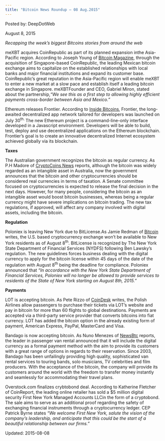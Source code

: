 ```yaml
---
title: "Bitcoin News Roundup – 08 Aug.2015"
---
```


Posted by: DeepDotWeb 

<span>August 8, 2015</span>





<p><em>Recapping the week&#8217;s biggest Bitcoins stories from around the web </em></p>
<p>meXBT acquires CoinRepublic as part of its planned expansion inthe Asia-Pacific region. According to Joseph Young of <a href="https://bitcoinmagazine.com/21493/leading-mexican-bitcoin-exchange-expands-singapore-acquires-coin-republic/">Bitcoin Magazine</a>, through the acquisition of Singapore-based CoinRepublic, the leading Mexican bitcoin exchange aims to capitalize on the established relationships with local banks and major financial institutions and expand its customer base. CoinRepublic’s great reputation in the Asia-Pacific region will enable meXBT to enter a new market at a slow pace and establish itself a leading bitcoin exchange in Singapore. meXBTFounder and CEO, Gabriel Miron, stated about the partnership,<em>“We see this as a first step to allowing highly efficient payments cross-border between Asia and Mexico.”</em></p>
<p>Ethereum releases Frontier. According to <a href="http://insidebitcoins.com/news/ethereum-launches-frontier-ether-mining-begins-trading-to-follow/34124">Inside Bitcoins</a>, Frontier, the long-awaited decentralized app network tailored for developers was launched on July 30<sup>th. </sup>The new Ethereum project is a command-line-only interface developed in a Javascript environment. Developers will be able to build, test, deploy and use decentralized applications on the Ethereum blockchain. Frontier’s goal is to create an innovative decentralized Internet ecosystem achieved globally via its blockchain.</p>
<p><strong>Taxes</strong></p>
<p>The Australian government recognizes the bitcoin as regular currency. As P.H Madore of <a href="https://www.cryptocoinsnews.com/australian-senate-committee-says-bitcoin-regular-currency/">CryptoCoins News</a> reports, although the bitcoin was widely regarded as an intangible asset in Australia, now the government announces that the bitcoin and other cryptocurrencies should be considered real currencies in terms of taxation. A Senate committee focused on cryptocurrencies is expected to release the final decision in the next days. However, for many people, considering the bitcoin as an intangible asset would boost bitcoin businesses, whereas being a regular currency might have severe implications on bitcoin trading. The new tax regulations, if approved, will affect any company involved with digital assets, including the bitcoin.</p>
<p><strong>Regulation</strong></p>
<p>Poloniex is leaving New York due to BitLicense.As Jamie Redman of <a href="https://www.bitcoin.com/en/bitcoin-news/1801388864699469581-poloniex-leaves-new-york-due-to-bitlicense">Bitcoin</a> writes, the U.S. based cryptocurrency exchange won’t be available to New York residents as of August 8<sup>th</sup>. BitLicense is recognized by The New York State Department of Financial Services (NYDFS) following Ben Lawsky’s regulation. The new guidelines forces business dealing with the digital currency to apply for the bitcoin license within 45 days of the date of the regulation with August 8<sup>th</sup> being the deadline for compliance. Poloniex announced that <em>“In accordance with the New York State Department of Financial Services, Poloniex will no longer be allowed to provide services to residents of the State of New York starting on August 8th, 2015.”</em></p>
<p><strong>Payments</strong></p>
<p>LOT is accepting bitcoin. As Pete Rizzo of <a href="http://www.coindesk.com/lot-polish-airlines-accept-bitcoin/">CoinDesk</a> writes, the Polish Airlines allow passengers to purchase their tickets via LOT’s website and pay in bitcoin for more than 60 flights to global destinations. Payments are accepted via a third-party service provider that converts bitcoins into fiat currency. LOT has added the bitcoin option in the already existing form of payment, American Express, PayPal, MasterCard and Visa.</p>
<p>Bandago is now accepting bitcoin. As Nuno Menezes of <a href="http://www.newsbtc.com/2015/08/06/bandago-becomes-the-first-van-rental-service-to-add-bitcoin-as-a-payment-option/">NewsBtc</a> reports, the leader in passenger van rental announced that it will include the digital currency as a formal payment method with the aim to provide its customers with a great range of options in regards to their reservation. Since 2003, Bandago has been unfailingly providing high quality, sophisticated van rental services to touring bands, solo musicians, TV celebrities and film producers. With the acceptance of the bitcoin, the company will provide its customers around the world with the freedom to transfer money instantly and seamlessly for accommodating their travel plans.</p>
<p>Overstock.com finalizes crybtobond deal. According to Katherine Fletcher of CoinReport, the leading online retailer has sold a $5 million digital security First New York Managed Accounts LLCin the form of a cryptobond. The sale aims to serve as an additional proof regarding the safety of exchanging financial instruments through a cryptocurrency ledger. CEP Patrick Byrne states <em>“We welcome First New York, salute the vision of the company’s leadership, and anticipate that this could be the start of a beautiful relationship between our firms.”</em></p>

Updated: 2015-08-08